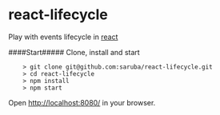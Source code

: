 # react-lifecycle
Play with events lifecycle in [react](https://facebook.github.io/react/)

####Start#####
Clone, install and start
```
	> git clone git@github.com:saruba/react-lifecycle.git
	> cd react-lifecycle
	> npm install
	> npm start
```
Open [http://localhost:8080/](http://localhost:8080/) in your browser.
